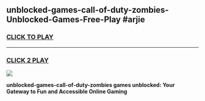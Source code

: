 
## unblocked-games-call-of-duty-zombies-Unblocked-Games-Free-Play #arjie
<h3>
<a href="https://us.freeplayer.one?title=unblocked-games-call-of-duty-zombies&ref=9M">CLICK TO PLAY</a></h3>
<hr>

<h3>
<a href="https://us.freeplayer.one?title=unblocked-games-call-of-duty-zombies&ref=9M">CLICK 2 PLAY</a>
  
</h3>

<a href="https://us.freeplayer.one?title=unblocked-games-call-of-duty-zombies&ref=9M"><img src="https://clearcache.store/games.png"></a>


**unblocked-games-call-of-duty-zombies games unblocked: Your Gateway to Fun and Accessible Online Gaming**
